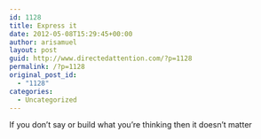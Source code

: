 ```yaml
---
id: 1128
title: Express it
date: 2012-05-08T15:29:45+00:00
author: arisamuel
layout: post
guid: http://www.directedattention.com/?p=1128
permalink: /?p=1128
original_post_id:
  - "1128"
categories:
  - Uncategorized
---
```

If you don&#8217;t say or build what you&#8217;re thinking then it doesn&#8217;t matter